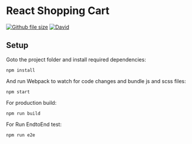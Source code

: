 # React Shopping Cart



[![Github file size](https://img.shields.io/github/size/webcaetano/craft/build/phaser-craft.min.js.svg)](https://github.com/sivadass/react-shopping-cart) [![David](https://img.shields.io/david/expressjs/express.svg)](https://github.com/sivadass/react-shopping-cart)


## Setup

Goto the project folder and install required dependencies:

```
npm install
```

And run Webpack to watch for code changes and bundle js and scss files:

```
npm start
```


For production build:

```
npm run build
```

For Run EndtoEnd test:
```
npm run e2e
```

